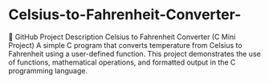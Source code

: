 # Celsius-to-Fahrenheit-Converter-
🔹 GitHub Project Description  Celsius to Fahrenheit Converter (C Mini Project) A simple C program that converts temperature from Celsius to Fahrenheit using a user-defined function. This project demonstrates the use of functions, mathematical operations, and formatted output in the C programming language.
